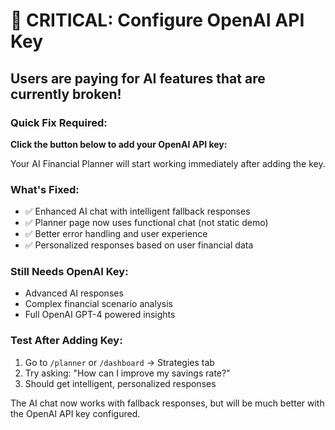 # 🚨 CRITICAL: Configure OpenAI API Key

## Users are paying for AI features that are currently broken!

### Quick Fix Required:

**Click the button below to add your OpenAI API key:**

Your AI Financial Planner will start working immediately after adding the key.

### What's Fixed:
- ✅ Enhanced AI chat with intelligent fallback responses
- ✅ Planner page now uses functional chat (not static demo)
- ✅ Better error handling and user experience
- ✅ Personalized responses based on user financial data

### Still Needs OpenAI Key:
- Advanced AI responses
- Complex financial scenario analysis  
- Full OpenAI GPT-4 powered insights

### Test After Adding Key:
1. Go to `/planner` or `/dashboard` → Strategies tab
2. Try asking: "How can I improve my savings rate?"
3. Should get intelligent, personalized responses

The AI chat now works with fallback responses, but will be much better with the OpenAI API key configured.